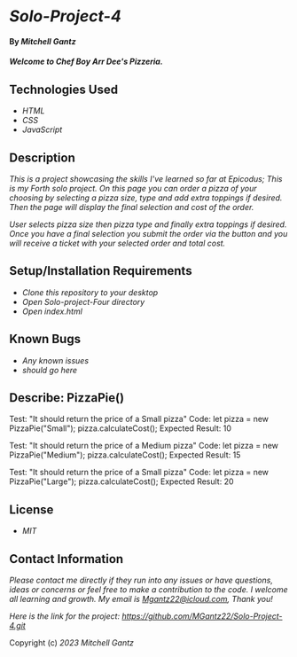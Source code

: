# _Solo-Project-4_

#### By _**Mitchell Gantz**_

#### _Welcome to Chef Boy Arr Dee's Pizzeria._

## Technologies Used

* _HTML_
* _CSS_
* _JavaScript_


## Description

_This is a project showcasing the skills I've learned so far at Epicodus; This is my Forth solo project. On this page you can order a pizza of your choosing by selecting a pizza size, type and add extra toppings if desired. Then the page will display the final selection and cost of the order._

_User selects pizza size then pizza type and finally extra toppings if desired. Once you have a final selection you submit the order via  the button and you will receive a ticket with your selected order and total cost._

## Setup/Installation Requirements

* _Clone this repository to your desktop_
* _Open Solo-project-Four directory_
* _Open index.html_

## Known Bugs

* _Any known issues_
* _should go here_


## Describe: PizzaPie()

Test: "It should return the price of a Small pizza"
Code: let pizza = new PizzaPie("Small"); pizza.calculateCost();
Expected Result: 10

Test: "It should return the price of a Medium pizza"
Code: let pizza = new PizzaPie("Medium"); pizza.calculateCost();
Expected Result: 15

Test: "It should return the price of a Small pizza"
Code: let pizza = new PizzaPie("Large"); pizza.calculateCost();
Expected Result: 20




## License

* _MIT_

## Contact Information

_Please contact me directly if they run into any issues or have questions, ideas or concerns or feel free to make a contribution to the code. I welcome all learning and growth. My email is Mgantz22@icloud.com, Thank you!_

_Here is the link for the project: https://github.com/MGantz22/Solo-Project-4.git_

Copyright (c) _2023_ _Mitchell Gantz_
